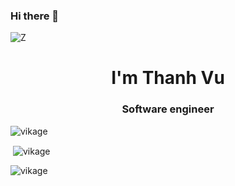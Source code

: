 ### Hi there 👋

<!--
**vikage/vikage** is a ✨ _special_ ✨ repository because its `README.md` (this file) appears on your GitHub profile.

Here are some ideas to get you started:

- 🔭 I’m currently working on ...
- 🌱 I’m currently learning ...
- 👯 I’m looking to collaborate on ...
- 🤔 I’m looking for help with ...
- 💬 Ask me about ...
- 📫 How to reach me: ...
- 😄 Pronouns: ...
- ⚡ Fun fact: ...
-->


![Z](https://raw.githubusercontent.com/rodrigograca31/rodrigograca31/master/matrix.svg)

<h1 align="center">I'm Thanh Vu</h1>
<h3 align="center">Software engineer</h3>

<p align="left"> <img src="https://komarev.com/ghpvc/?username=vikage&label=Profile%20views&color=0e75b6&style=flat" alt="vikage" /> </p>

<p>&nbsp;<img align="center" src="https://github-readme-stats.vercel.app/api?username=vikage&show_icons=true&locale=en" alt="vikage" /></p>
</p>

<p><img align="left" src="https://github-readme-stats.vercel.app/api/top-langs?username=vikage&show_icons=true&locale=en&layout=compact" alt="vikage" /></p>


